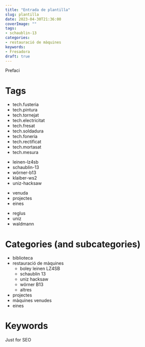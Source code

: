 ```yaml
---
title: "Entrada de plantilla"
slug: plantilla
date: 2023-04-30T21:36:00
coverImage: ""
tags:
- schaublin-13
categories:
- restauració de màquines
keywords:
- Fresadora
draft: true
---
```


Prefaci

<!--more-->

# Tags

<!-- technologies used -->
- tech.fusteria
- tech.pintura
- tech.tornejat
- tech.electricitat
- tech.fresat
- tech.soldadura
- tech.foneria
- tech.rectificat
- tech.mortasat
- tech.mesura

<!-- main machines -->
- leinen-lz4sb
- schaublin-13
- wörner-b13
- klaiber-ws2
- uniz-hacksaw

<!-- other tags -->
- venuda
- projectes
- eines

<!-- to be removed in the future -->
- reglus
- uniz
- waldmann


# Categories (and subcategories)

- biblioteca
- restauració de màquines
    - boley leinen LZ4SB
    - schaublin 13
    - uniz hacksaw
    - wörner B13
    - altres
- projectes
- màquines venudes
- eines

# Keywords

Just for SEO


<!--
{{< image classes="fig-100 center clear" src="original.jpg" >}}

{{< youtube id="k38Vl8QqrZE" >}}
-->
